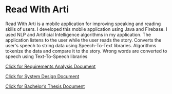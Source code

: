 # Read With Arti

Read With Arti is a mobile application for improving speaking and reading skills of users. I developed this mobile application using Java and Firebase. I used NLP and Artificial Intelligence algorithms in my application. The application listens to the user while the user reads the story. Converts the user's speech to string data using Speech-To-Text libraries. Algorithms tokenize the data and compare it to the story. Wrong words are converted to speech using Text-To-Speech libraries



[Click for Requirements Analysis Document](https://drive.google.com/file/d/1_w_xO3lqS639Nu5BEDLj0sPBFuHQZ84p/view?usp=sharing)

[Click for System Design Document](https://drive.google.com/file/d/1Fta6bShCjT7P8HwrThq3GAGM49JZQJNJ/view?usp=sharing)

[Click for Bachelor’s Thesis Document](https://drive.google.com/file/d/1bqgs9VdKozyZBWSvjBMzuIHM5qzQPPLw/view?usp=sharing)

